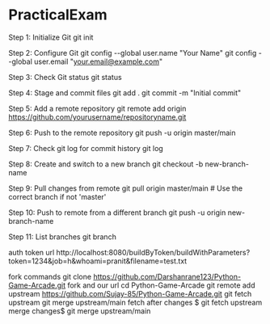 # PracticalExam
Step 1: Initialize Git
git init

Step 2: Configure Git
git config --global user.name "Your Name" git config --global user.email "your.email@example.com"

Step 3: Check Git status
git status

Step 4: Stage and commit files
git add . git commit -m "Initial commit"

Step 5: Add a remote repository
git remote add origin https://github.com/yourusername/repositoryname.git

Step 6: Push to the remote repository
git push -u origin master/main

Step 7: Check git log for commit history
git log

Step 8: Create and switch to a new branch
git checkout -b new-branch-name

Step 9: Pull changes from remote
git pull origin master/main # Use the correct branch if not 'master'

Step 10: Push to remote from a different branch
git push -u origin new-branch-name

Step 11: List branches
git branch



auth token url http://localhost:8080/buildByToken/buildWithParameters?token=1234&job=h&whoami=pranit&filename=test.txt

fork commands
git clone https://github.com/Darshanrane123/Python-Game-Arcade.git                   fork and our url
cd Python-Game-Arcade
git remote add upstream https://github.com/Sujay-85/Python-Game-Arcade.git
 git fetch upstream
 git merge upstream/main
fetch after changes $ git fetch upstream
merge changes$  git merge upstream/main

